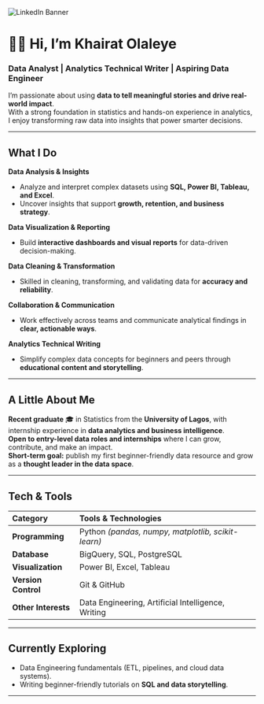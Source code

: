 ![LinkedIn Banner](https://github.com/user-attachments/assets/1e146d85-fe1d-4c1c-8580-d58595243537)
# 👋🏽 Hi, I’m Khairat Olaleye  

### Data Analyst | Analytics Technical Writer | Aspiring Data Engineer  

I’m passionate about using **data to tell meaningful stories and drive real-world impact**.  
With a strong foundation in statistics and hands-on experience in analytics, I enjoy transforming raw data into insights that power smarter decisions.  

---

## What I Do  

**Data Analysis & Insights**  
- Analyze and interpret complex datasets using **SQL, Power BI, Tableau, and Excel**.  
- Uncover insights that support **growth, retention, and business strategy**.  

**Data Visualization & Reporting**  
- Build **interactive dashboards and visual reports** for data-driven decision-making.  

**Data Cleaning & Transformation**  
- Skilled in cleaning, transforming, and validating data for **accuracy and reliability**.  

**Collaboration & Communication**  
- Work effectively across teams and communicate analytical findings in **clear, actionable ways**.  

**Analytics Technical Writing**  
- Simplify complex data concepts for beginners and peers through **educational content and storytelling**.  

---

## A Little About Me  

**Recent graduate** 🎓 in Statistics from the **University of Lagos**, with internship experience in **data analytics and business intelligence**.  
**Open to entry-level data roles and internships** where I can grow, contribute, and make an impact.  
**Short-term goal:** publish my first beginner-friendly data resource and grow as a **thought leader in the data space**.  

---

## Tech & Tools  

| **Category** | **Tools & Technologies** |
|:--|:--|
| **Programming** | Python *(pandas, numpy, matplotlib, scikit-learn)* |
| **Database** | BigQuery, SQL, PostgreSQL |
| **Visualization** | Power BI, Excel, Tableau |
| **Version Control** | Git & GitHub |
| **Other Interests** | Data Engineering, Artificial Intelligence, Writing |

---

## Currently Exploring  
- Data Engineering fundamentals (ETL, pipelines, and cloud data systems).  
- Writing beginner-friendly tutorials on **SQL and data storytelling**.  

---

